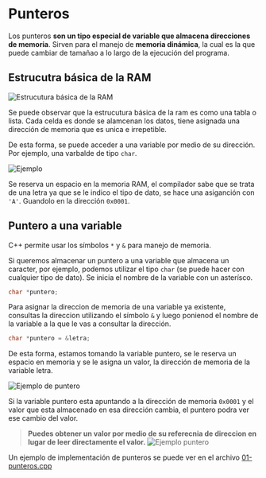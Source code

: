 # Punteros

Los punteros **son un tipo especial de variable que almacena direcciones de memoria**. Sirven para el manejo de **memoria dinámica**, la cual es la que puede cambiar de tamañao a lo largo de la ejecución del programa.

## Estrucutra básica de la RAM

![Estrucutura básica de la RAM](./assets/EstructuraRAM.png)

Se puede observar que la estrucutura básica de la ram es como una tabla o lista. Cada celda es donde se alamcenan los datos, tiene asignada una dirección de memoria que es unica e irrepetible.

De esta forma, se puede acceder a una variable por medio de su dirección. Por ejemplo, una varbalde de tipo `char`.

![Ejemplo](./assets/ejemploRAM.png)

Se reserva un espacio en la memoria RAM, el compilador sabe que se trata de una letra ya que se le indico el tipo de dato, se hace una asiganción con `'A'`. Guandolo en la dirección `0x0001`.

## Puntero a una variable

C++ permite usar los símbolos `*` y `&` para manejo de memoria.

Si queremos almacenar un puntero a una variable que almacena un caracter, por ejemplo, podemos utilizar el tipo `char` (se puede hacer con cualquier tipo de dato). Se inicia el nombre de la variable con un asterísco.

```c++
char *puntero;
```

Para asignar la direccion de memoria de una variable ya existente, consultas la direccion utilizando el símbolo `&` y luego ponienod el nombre de la variable a la que le vas a consultar la dirección.

```c
char *puntero = &letra;
```

De esta forma, estamos tomando la variable puntero, se le reserva un espacio en memoria y se le asigna un valor, la dirección de memoria de la variable letra.

![Ejemplo de puntero](./assets/puntero.png)

Si la variable puntero esta apuntando a la dirección de memoria `0x0001` y el valor que esta almacenado en esa dirección cambia, el puntero podra ver ese cambio del valor.

> **Puedes obtener un valor por medio de su referecnia de direccion en lugar de leer directamente el valor.**
> ![Ejemplo puntero](./assets/ejemploPuntero.png)

Un ejemplo de implementación de punteros se puede ver en el archivo [01-punteros.cpp](./01-punteros.cpp)